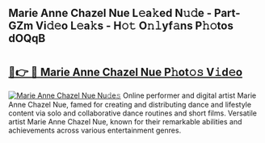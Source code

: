 ## Marie Anne Chazel Nue L𝚎a𝚔ed N𝚞𝚍e - Part-GZm Vi𝚍𝚎o L𝚎a𝚔s - H𝚘𝚝 O𝚗𝚕yf𝚊ns P𝚑𝚘tos dOQqB

# <h2><a href="http://kff0htx.oniu.top/?m=Marie+Anne+Chazel+Nue">🔗👉 🔴 Marie Anne Chazel Nue P𝚑ot𝚘𝚜 V𝚒d𝚎o</a></h2>

[![Marie Anne Chazel Nue Nu𝚍e𝚜](https://i.imgur.com/0qMVB7G.gif)](http://kff0htx.oniu.top/?m=Marie+Anne+Chazel+Nue)
Online performer and digital artist Marie Anne Chazel Nue, famed for creating and distributing dance and lifestyle content via solo and collaborative dance routines and short films. Versatile artist Marie Anne Chazel Nue, known for their remarkable abilities and achievements across various entertainment genres.  
